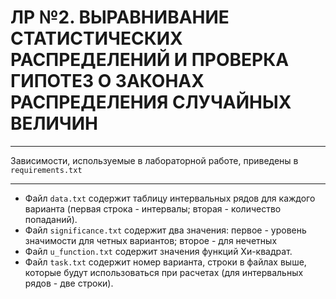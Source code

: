 # ЛР №2. ВЫРАВНИВАНИЕ СТАТИСТИЧЕСКИХ РАСПРЕДЕЛЕНИЙ И ПРОВЕРКА ГИПОТЕЗ О ЗАКОНАХ РАСПРЕДЕЛЕНИЯ СЛУЧАЙНЫХ ВЕЛИЧИН


---
Зависимости, используемые в лабораторной работе, приведены в `requirements.txt`

---

* Файл `data.txt` содержит таблицу интервальных рядов для каждого варианта (первая строка - интервалы; вторая - количество попаданий).
* Файл `significance.txt` содержит два значения: первое - уровень значимости для четных вариантов; второе - для нечетных
* Файл `u_function.txt` содержит значения функций Хи-квадрат.
* Файл `task.txt` содержит номер варианта, строки в файлах выше, которые будут использоваться при расчетах (для интервальных рядов - две строки).